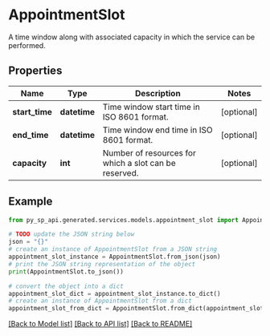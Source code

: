 # AppointmentSlot

A time window along with associated capacity in which the service can be performed.

## Properties

Name | Type | Description | Notes
------------ | ------------- | ------------- | -------------
**start_time** | **datetime** | Time window start time in ISO 8601 format. | [optional] 
**end_time** | **datetime** | Time window end time in ISO 8601 format. | [optional] 
**capacity** | **int** | Number of resources for which a slot can be reserved. | [optional] 

## Example

```python
from py_sp_api.generated.services.models.appointment_slot import AppointmentSlot

# TODO update the JSON string below
json = "{}"
# create an instance of AppointmentSlot from a JSON string
appointment_slot_instance = AppointmentSlot.from_json(json)
# print the JSON string representation of the object
print(AppointmentSlot.to_json())

# convert the object into a dict
appointment_slot_dict = appointment_slot_instance.to_dict()
# create an instance of AppointmentSlot from a dict
appointment_slot_from_dict = AppointmentSlot.from_dict(appointment_slot_dict)
```
[[Back to Model list]](../README.md#documentation-for-models) [[Back to API list]](../README.md#documentation-for-api-endpoints) [[Back to README]](../README.md)


